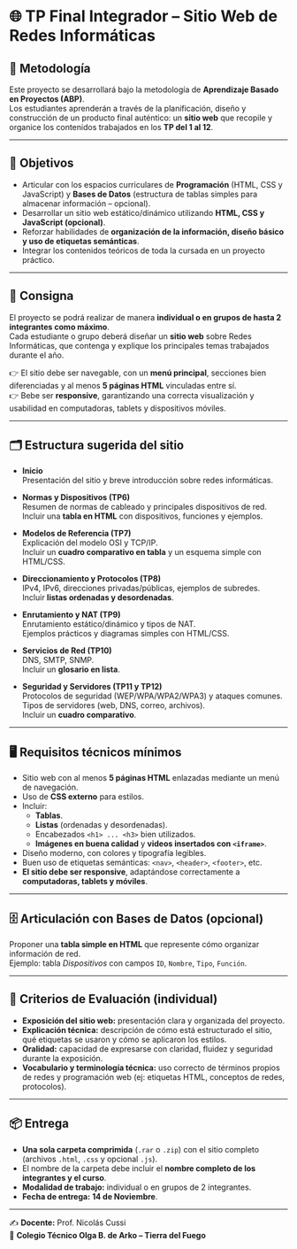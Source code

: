 # 🌐 TP Final Integrador – Sitio Web de Redes Informáticas

## 📌 Metodología
Este proyecto se desarrollará bajo la metodología de **Aprendizaje Basado en Proyectos (ABP)**.  
Los estudiantes aprenderán a través de la planificación, diseño y construcción de un producto final auténtico: un **sitio web** que recopile y organice los contenidos trabajados en los **TP del 1 al 12**.

---

## 🎯 Objetivos
- Articular con los espacios curriculares de **Programación** (HTML, CSS y JavaScript) y **Bases de Datos** (estructura de tablas simples para almacenar información – opcional).  
- Desarrollar un sitio web estático/dinámico utilizando **HTML, CSS y JavaScript (opcional)**.  
- Reforzar habilidades de **organización de la información, diseño básico y uso de etiquetas semánticas**.  
- Integrar los contenidos teóricos de toda la cursada en un proyecto práctico.  

---

## 📝 Consigna
El proyecto se podrá realizar de manera **individual o en grupos de hasta 2 integrantes como máximo**.  
Cada estudiante o grupo deberá diseñar un **sitio web** sobre Redes Informáticas, que contenga y explique los principales temas trabajados durante el año.  

👉 El sitio debe ser navegable, con un **menú principal**, secciones bien diferenciadas y al menos **5 páginas HTML** vinculadas entre sí.  
👉 Bebe ser **responsive**, garantizando una correcta visualización y usabilidad en computadoras, tablets y dispositivos móviles.

---

## 🗂️ Estructura sugerida del sitio
- **Inicio**  
  Presentación del sitio y breve introducción sobre redes informáticas.  

- **Normas y Dispositivos (TP6)**  
  Resumen de normas de cableado y principales dispositivos de red.  
  Incluir una **tabla en HTML** con dispositivos, funciones y ejemplos.  

- **Modelos de Referencia (TP7)**  
  Explicación del modelo OSI y TCP/IP.  
  Incluir un **cuadro comparativo en tabla** y un esquema simple con HTML/CSS.  

- **Direccionamiento y Protocolos (TP8)**  
  IPv4, IPv6, direcciones privadas/públicas, ejemplos de subredes.  
  Incluir **listas ordenadas y desordenadas**.  

- **Enrutamiento y NAT (TP9)**  
  Enrutamiento estático/dinámico y tipos de NAT.  
  Ejemplos prácticos y diagramas simples con HTML/CSS.  

- **Servicios de Red (TP10)**  
  DNS, SMTP, SNMP.  
  Incluir un **glosario en lista**.  

- **Seguridad y Servidores (TP11 y TP12)**  
  Protocolos de seguridad (WEP/WPA/WPA2/WPA3) y ataques comunes.  
  Tipos de servidores (web, DNS, correo, archivos).  
  Incluir un **cuadro comparativo**.  

---

## 🖥️ Requisitos técnicos mínimos
- Sitio web con al menos **5 páginas HTML** enlazadas mediante un menú de navegación.  
- Uso de **CSS externo** para estilos.  
- Incluir:  
  - **Tablas**.  
  - **Listas** (ordenadas y desordenadas).  
  - Encabezados `<h1> ... <h3>` bien utilizados.  
  - **Imágenes en buena calidad** y **videos insertados con `<iframe>`**.  
- Diseño moderno, con colores y tipografía legibles.  
- Buen uso de etiquetas semánticas: `<nav>`, `<header>`, `<footer>`, etc.  
- **El sitio debe ser responsive**, adaptándose correctamente a **computadoras, tablets y móviles**.  

---

## 🗄️ Articulación con Bases de Datos (opcional)
Proponer una **tabla simple en HTML** que represente cómo organizar información de red.  
Ejemplo: tabla *Dispositivos* con campos `ID`, `Nombre`, `Tipo`, `Función`.  

---

## 📝 Criterios de Evaluación (individual)
- **Exposición del sitio web:** presentación clara y organizada del proyecto.  
- **Explicación técnica:** descripción de cómo está estructurado el sitio, qué etiquetas se usaron y cómo se aplicaron los estilos.  
- **Oralidad:** capacidad de expresarse con claridad, fluidez y seguridad durante la exposición.  
- **Vocabulario y terminología técnica:** uso correcto de términos propios de redes y programación web (ej: etiquetas HTML, conceptos de redes, protocolos).  

---

## 📦 Entrega
- **Una sola carpeta comprimida** (`.rar` o `.zip`) con el sitio completo (archivos `.html`, `.css` y opcional `.js`).  
- El nombre de la carpeta debe incluir el **nombre completo de los integrantes y el curso**.  
- **Modalidad de trabajo:** individual o en grupos de 2 integrantes.  
- **Fecha de entrega:** **14 de Noviembre**.  

---

✍️ **Docente:** Prof. Nicolás Cussi  
📍 **Colegio Técnico Olga B. de Arko – Tierra del Fuego**  
